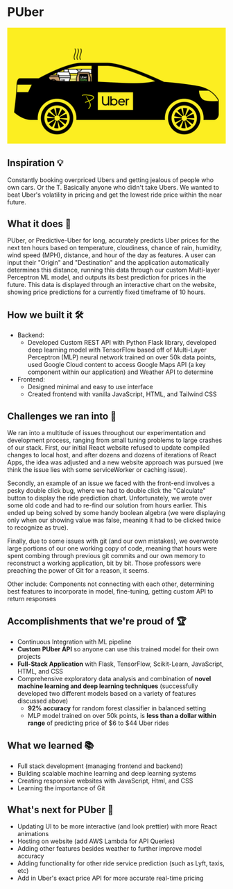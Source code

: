 # PUber
![](PUber_logo.png)

## Inspiration 💡
Constantly booking overpriced Ubers and getting jealous of people who own cars. Or the T. Basically anyone who didn't take Ubers. We wanted to beat Uber's volatility in pricing and get the lowest ride price within the near future. 

## What it does 🤨
PUber, or Predictive-Uber for long, accurately predicts Uber prices for the next ten hours based on temperature, cloudiness, chance of rain, humidity, wind speed (MPH), distance, and hour of the day as features. A user can input their "Origin" and "Destination" and the application automatically determines this distance, running this data through our custom Multi-layer Perceptron ML model, and outputs its best prediction for prices in the future. This data is displayed through an interactive chart on the website, showing price predictions for a currently fixed timeframe of 10 hours. 

## How we built it 🛠
- Backend: 
  - Developed Custom REST API with Python Flask library, developed deep learning model with TensorFlow based off of Multi-Layer Perceptron (MLP) neural network trained on over 50k data points, used Google Cloud content to access Google Maps API (a key component within our application) and Weather API to determine 
- Frontend: 
  - Designed minimal and easy to use interface
  - Created frontend with vanilla JavaScript, HTML, and Tailwind CSS

## Challenges we ran into 🥶

We ran into a multitude of issues throughout our experimentation and development process, ranging from small tuning problems to large crashes of our stack. First, our initial React website refused to update compiled changes to local host, and after dozens and dozens of iterations of React Apps, the idea was adjusted and a new website approach was pursued (we think the issue lies with some serviceWorker or caching issue).

Secondly, an example of an issue we faced with the front-end involves a pesky double click bug, where we had to double click the "Calculate" button to display the ride prediction chart. Unfortunately, we wrote over some old code and had to re-find our solution from hours earlier. This ended up being solved by some handy boolean algebra (we were displaying only when our showing value was false, meaning it had to be clicked twice to recognize as true).

Finally, due to some issues with git (and our own mistakes), we overwrote large portions of our one working copy of code, meaning that hours were spent combing through previous git commits and our own memory to reconstruct a working application, bit by bit. Those professors were preaching the power of Git for a reason, it seems. 

Other include: Components not connecting with each other, determining best features to incorporate in model, fine-tuning, getting custom API to return responses

## Accomplishments that we're proud of 🏆
- Continuous Integration with ML pipeline 
- **Custom PUber API** so anyone can use this trained model for their own projects
- **Full-Stack Application** with Flask, TensorFlow, Scikit-Learn, JavaScript, HTML, and CSS
- Comprehensive exploratory data analysis and combination of **novel machine learning and deep learning techniques** (successfully developed two different models based on a variety of features discussed above)
  - **92% accuracy** for random forest classifier in balanced setting
  - MLP model trained on over 50k points, is **less than a dollar within range** of predicting price of $6 to $44 Uber rides

## What we learned 📚
- Full stack development (managing frontend and backend)
- Building scalable machine learning and deep learning systems
- Creating responsive websites with JavaScript, Html, and CSS
- Learning the importance of Git


## What's next for PUber 🔮 
- Updating UI to be more interactive (and look prettier) with more React animations
- Hosting on website (add AWS Lambda for API Queries)
- Adding other features besides weather to further improve model accuracy
- Adding functionality for other ride service prediction (such as Lyft, taxis, etc)
- Add in Uber's exact price API for more accurate real-time pricing



